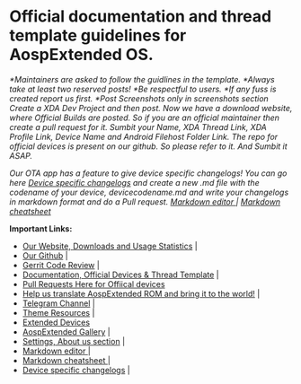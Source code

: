 # **Official documentation and thread template guidelines for AospExtended OS.**

_*Maintainers are asked to follow the guidlines in the template. *Always take at least two reserved posts! *Be respectful to users. *If any fuss is created report us first. *Post Screenshots only in screenshots section *Create a XDA Dev Project and then post.*_
_*Now we have a download website, where Official Builds are posted. So if you are an official maintainer then create a pull request for it. Sumbit your Name, XDA Thread Link, XDA Profile Link, Device Name and Android Filehost Folder Link. The repo for official devices is present on our github. So please refer to it. And Sumbit it ASAP.*_

_*Our OTA app has a feature to give device specific changelogs! You can go here [Device specific changelogs](https://github.com/AospExtended-Devices/Changelogs) and create a new .md file with the codename of your device, devicecodename.md and write your changelogs in markdown format and do a Pull request.*
[Markdown editor ](http://dillinger.io/) | [Markdown cheatsheet ](https://github.com/adam-p/markdown-here/wiki/Markdown-Cheatsheet)_

**Important Links:**

- [Our Website, Downloads and Usage Statistics](http://www.aospextended.com/) |
- [Our Github](https://github.com/AospExtended/)  |
- [Gerrit Code Review](http://gerrit.aospextended.com/) |
- [Documentation, Official Devices & Thread Template](https://github.com/AospExtended/Documentation_and_thread-template/) |
- [Pull Requests Here for Offiical devices](https://github.com/AospExtended/official_devices)
- [Help us translate AospExtended ROM and bring it to the world!](http://translate.aospextended.com/) |
- [Telegram Channel](https://telegram.me/aospextended/) |
- [Theme Resources](https://github.com/AospExtended/AEX-Scripts/) |
- [Extended Devices](https://github.com/AospExtended-devices/) 
- [AospExtended Gallery](https://aospextended.imgur.com/) |
- [Settings, About us section](https://github.com/AospExtended/platform_packages_apps_Settings/blob/8.x/res/values/ex_maintainers.xml) |
- [Markdown editor ](http://dillinger.io/) |
- [Markdown cheatsheet ](https://github.com/adam-p/markdown-here/wiki/Markdown-Cheatsheet) |
- [Device specific changelogs](https://github.com/AospExtended-Devices/Changelogs) |
